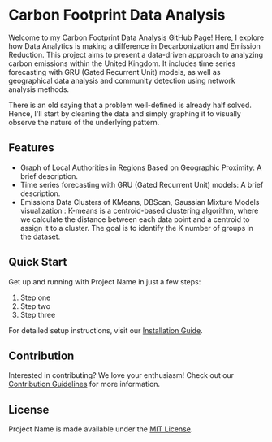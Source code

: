 # Carbon Footprint Data Analysis

Welcome to my Carbon Footprint Data Analysis GitHub Page! Here, I explore how Data Analytics is making a difference in Decarbonization and Emission Reduction. This project aims to present a data-driven approach to analyzing carbon emissions within the United Kingdom. It includes time series forecasting with GRU (Gated Recurrent Unit) models, as well as geographical data analysis and community detection using network analysis methods.

There is an old saying that a problem well-defined is already half solved. Hence, I'll start by cleaning the data and simply graphing it to visually observe the nature of the underlying pattern.

## Features

- Graph of Local Authorities in Regions Based on Geographic Proximity: A brief description.
- Time series forecasting with GRU (Gated Recurrent Unit) models: A brief description.
- Emissions Data Clusters of KMeans, DBScan, Gaussian Mixture Models visualization : 
	K-means is a centroid-based clustering algorithm, where we calculate the distance between each data point and a centroid to assign it to a cluster. The goal is to identify the K number of groups in the dataset.
	

## Quick Start

Get up and running with Project Name in just a few steps:

1. Step one
2. Step two
3. Step three

For detailed setup instructions, visit our [Installation Guide](/installation).

## Contribution

Interested in contributing? We love your enthusiasm! Check out our [Contribution Guidelines](/contributing) for more information.

## License

Project Name is made available under the [MIT License](/license).
